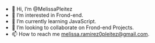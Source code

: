 - 👋 Hi, I’m @MelissaPleitez
- 👀 I’m interested in Frond-end.
- 🌱 I’m currently learning JavaScript.
- 💞️ I’m looking to collaborate on Frond-end Projects.
- 📫 How to reach me melissa.ramirez0pleitez@gmail.com.

<!---
MelissaPleitez/MelissaPleitez is a ✨ special ✨ repository because its `README.md` (this file) appears on your GitHub profile.
You can click the Preview link to take a look at your changes.
--->
